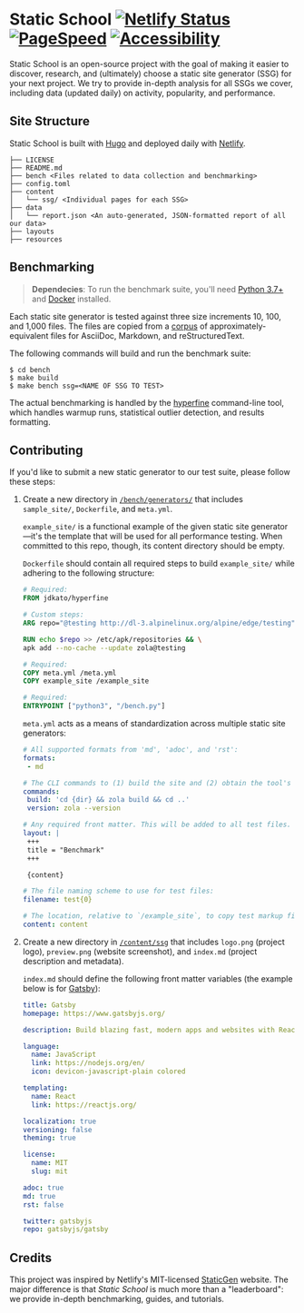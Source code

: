 # Static School [![Netlify Status](https://api.netlify.com/api/v1/badges/ed60bc51-026c-4e4d-b22f-3b16cfc70493/deploy-status)](https://app.netlify.com/sites/festive-wiles-39ebae/deploys) [![PageSpeed](https://img.shields.io/badge/PageSpeed-98%20%2F%20100-success?style=flat&logo=google&logoColor=white)](https://developers.google.com/speed/pagespeed/insights/?url=https%3A%2F%2Fstaticschool.com%2F&tab=desktop) [![Accessibility](https://img.shields.io/badge/accessibility-passing-success?style=flat&logo=html5&logoColor=white)](https://wave.webaim.org/report#/https://staticschool.com/)

Static School is an open-source project with the goal of making it easier to discover, research, and (ultimately) choose a static site generator (SSG) for your next project. We try to provide in-depth analysis for all SSGs we cover, including data (updated daily) on activity, popularity, and performance.

## Site Structure

Static School is built with [Hugo](https://gohugo.io/) and deployed daily with [Netlify](https://www.netlify.com/).

```text
├── LICENSE
├── README.md
├── bench <Files related to data collection and benchmarking>
├── config.toml
├── content
│   └── ssg/ <Individual pages for each SSG>
├── data
│   └── report.json <An auto-generated, JSON-formatted report of all our data>
├── layouts
├── resources
```

## Benchmarking

> **Dependecies**: To run the benchmark suite, you'll need [Python 3.7+](https://www.python.org/downloads/) and [Docker](https://www.docker.com/products/docker-desktop) installed.

Each static site generator is tested against three size increments 10, 100, and 1,000 files. The files are copied from a [corpus](https://github.com/errata-ai/static-school/tree/master/bench/corpus) of approximately-equivalent files for AsciiDoc, Markdown, and reStructuredText.

The following commands will build and run the benchmark suite:

```shell
$ cd bench
$ make build
$ make bench ssg=<NAME OF SSG TO TEST>
```

The actual benchmarking is handled by the [hyperfine](https://github.com/sharkdp/hyperfine) command-line tool, which handles warmup runs, statistical outlier detection, and results formatting.

## Contributing

If you'd like to submit a new static generator to our test suite, please follow these steps:

1. Create a new directory in [`/bench/generators/`][1] that includes `sample_site/`, `Dockerfile`, and `meta.yml`.

   `example_site/` is a functional example of the given static site generator&mdash;it's the template that will be used for all performance testing. When committed to this repo, though, its content directory should be empty.

   `Dockerfile` should contain all required steps to build `example_site/` while adhering to the following structure:

   ```dockerfile
   # Required:
   FROM jdkato/hyperfine

   # Custom steps:
   ARG repo="@testing http://dl-3.alpinelinux.org/alpine/edge/testing"

   RUN echo $repo >> /etc/apk/repositories && \
   apk add --no-cache --update zola@testing

   # Required:
   COPY meta.yml /meta.yml
   COPY example_site /example_site

   # Required:
   ENTRYPOINT ["python3", "/bench.py"]
   ```

   `meta.yml` acts as a means of standardization across multiple static site generators:

   ```yaml
   # All supported formats from 'md', 'adoc', and 'rst':
   formats:
    - md

   # The CLI commands to (1) build the site and (2) obtain the tool's version:
   commands:
    build: 'cd {dir} && zola build && cd ..'
    version: zola --version

   # Any required front matter. This will be added to all test files.
   layout: |
    +++
    title = "Benchmark"
    +++

    {content}

   # The file naming scheme to use for test files:
   filename: test{0}

   # The location, relative to `/example_site`, to copy test markup files:
   content: content
   ```
2. Create a new directory in [`/content/ssg`](https://github.com/errata-ai/static-school/tree/master/content/ssg) that includes `logo.png` (project logo), `preview.png` (website screenshot), and `index.md` (project description and metadata).

   `index.md` should define the following front matter variables (the example below is for [Gatsby](https://www.gatsbyjs.org/)):

   ```yaml
   title: Gatsby
   homepage: https://www.gatsbyjs.org/

   description: Build blazing fast, modern apps and websites with React.

   language:
     name: JavaScript
     link: https://nodejs.org/en/
     icon: devicon-javascript-plain colored

   templating:
     name: React
     link: https://reactjs.org/

   localization: true
   versioning: false
   theming: true

   license:
     name: MIT
     slug: mit

   adoc: true
   md: true
   rst: false

   twitter: gatsbyjs
   repo: gatsbyjs/gatsby
   ```

## Credits

This project was inspired by Netlify's MIT-licensed [StaticGen](https://www.staticgen.com/) website. The major difference is that *Static School* is much more than a "leaderboard": we provide in-depth benchmarking, guides, and tutorials.


[1]: https://github.com/errata-ai/static-school/tree/master/bench/generators
